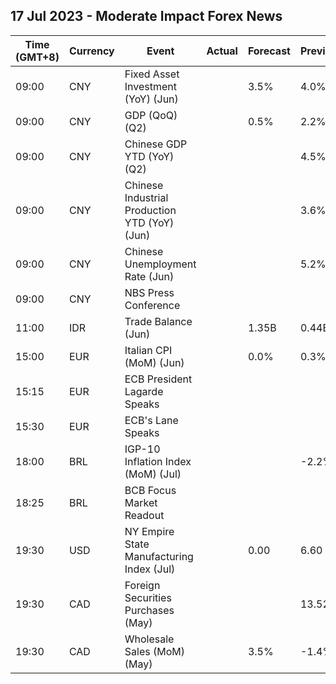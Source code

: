 ## 17 Jul 2023 - Moderate Impact Forex News
| Time (GMT+8) | Currency | Event | Actual | Forecast | Previous |
|------|----------|-------|--------|----------|----------|
| 09:00 | CNY | Fixed Asset Investment (YoY) (Jun) |  | 3.5% | 4.0% |
| 09:00 | CNY | GDP (QoQ) (Q2) |  | 0.5% | 2.2% |
| 09:00 | CNY | Chinese GDP YTD (YoY) (Q2) |  |  | 4.5% |
| 09:00 | CNY | Chinese Industrial Production YTD (YoY) (Jun) |  |  | 3.6% |
| 09:00 | CNY | Chinese Unemployment Rate (Jun) |  |  | 5.2% |
| 09:00 | CNY | NBS Press Conference |  |  |  |
| 11:00 | IDR | Trade Balance (Jun) |  | 1.35B | 0.44B |
| 15:00 | EUR | Italian CPI (MoM) (Jun) |  | 0.0% | 0.3% |
| 15:15 | EUR | ECB President Lagarde Speaks |  |  |  |
| 15:30 | EUR | ECB's Lane Speaks |  |  |  |
| 18:00 | BRL | IGP-10 Inflation Index (MoM) (Jul) |  |  | -2.2% |
| 18:25 | BRL | BCB Focus Market Readout |  |  |  |
| 19:30 | USD | NY Empire State Manufacturing Index (Jul) |  | 0.00 | 6.60 |
| 19:30 | CAD | Foreign Securities Purchases (May) |  |  | 13.52B |
| 19:30 | CAD | Wholesale Sales (MoM) (May) |  | 3.5% | -1.4% |
